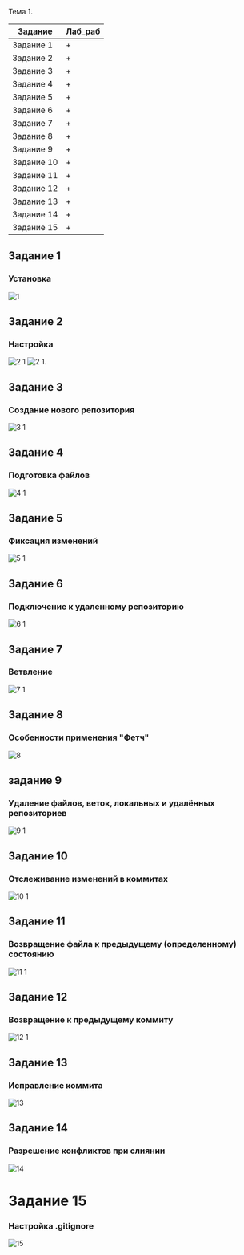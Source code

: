 Тема 1.

| Задание | Лаб_раб | 
| ------  | ------- | 
| Задание 1  | + |
| Задание 2  | + |
| Задание 3  | + |
| Задание 4  | + |
| Задание 5  | + |
| Задание 6  | + |
| Задание 7  | + |
| Задание 8  | + |
| Задание 9  | + |
| Задание 10 | + |
| Задание 11 | + |
| Задание 12 | + |
| Задание 13 | + |
| Задание 14 | + |
| Задание 15 | + |

## Задание 1
### Установка
![1](https://github.com/Viacheslav-000/programm_engineer/blob/тема_1/programm/0.png)

## Задание 2
### Настройка
![2 1](https://github.com/Viacheslav-000/programm_engineer/blob/тема_1/programm/1.png)
![2 1](https://github.com/Viacheslav-000/programm_engineer/blob/тема_1/programm/2.png).
      

## Задание 3
### Создание нового репозитория
![3 1](https://github.com/Viacheslav-000/programm_engineer/blob/тема_1/programm/3.png)

## Задание 4
### Подготовка файлов
![4 1](https://github.com/Viacheslav-000/programm_engineer/blob/тема_1/programm/4.png)

## Задание 5
### Фиксация изменений
![5 1](https://github.com/Viacheslav-000/programm_engineer/blob/тема_1/programm/5.png)

## Задание 6
### Подключение к удаленному репозиторию
![6 1](https://github.com/Viacheslav-000/programm_engineer/blob/тема_1/programm/6.png)

## Задание 7
### Ветвление
![7 1](https://github.com/Viacheslav-000/programm_engineer/blob/тема_1/programm/7.png)

## Задание 8
### Особенности применения "Фетч"
![8](https://github.com/Viacheslav-000/programm_engineer/blob/тема_1/programm/8.png)

## задание 9
### Удаление файлов, веток, локальных и удалённых репозиториев
![9 1](https://github.com/Viacheslav-000/programm_engineer/blob/тема_1/programm/9.png)

## Задание 10
### Отслеживание изменений в коммитах
![10 1](https://github.com/Viacheslav-000/programm_engineer/blob/тема_1/programm/10.png)

## Задание 11
### Возвращение файла к предыдущему (определенному) состоянию
![11 1](https://github.com/Viacheslav-000/programm_engineer/blob/тема_1/programm/11.png)

## Задание 12
### Возвращение к предыдущему коммиту
![12 1](https://github.com/Viacheslav-000/programm_engineer/blob/тема_1/programm/12.png)

## Задание 13
### Исправление коммита
![13](https://github.com/Viacheslav-000/programm_engineer/blob/тема_1/programm/13.png)

## Задание 14
### Разрешение конфликтов при слиянии
![14](https://github.com/Viacheslav-000/programm_engineer/blob/тема_1/programm/14.png)

# Задание 15
### Настройка .gitignore
![15](https://github.com/Viacheslav-000/programm_engineer/blob/тема_1/programm/15.png)
